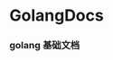 <!-- ![logo](https://docsify.js.org/_media/icon.svg) -->
<!--首页内容-->

# GolangDocs

### golang 基础文档

<!-- > 以 Spring Security 为主题，开启学习之旅，从基本案例到实战案例 -->

<!-- [Gitee](https://gitee.com/newbetome/spring-security-fromzero)
[Get Started](README.md) -->
